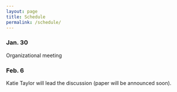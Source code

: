 ```yaml
---
layout: page
title: Schedule
permalink: /schedule/
---
```

### Jan. 30

Organizational meeting

### Feb. 6

Katie Taylor will lead the discussion (paper will be announced soon).


